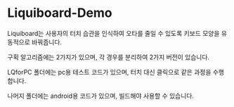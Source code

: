 # Liquiboard-Demo

Liquiboard는 사용자의 터치 습관을 인식하여 오타를 줄일 수 있도록 키보드 모양을 유동적으로 바꿔줍니다.

구획 알고리즘에는 2가지가 있으며, 각 경우를 분리하여 2가지 버전이 있습니다.

LQforPC 폴더에는 pc용 테스트 코드가 있으며, 터치 대신 클릭으로 같은 과정을 수행합니다.

나머지 폴더에는 android용 코드가 있으며, 빌드해야 사용할 수 있습니다.
